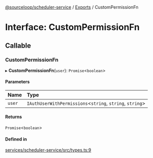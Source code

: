 [@sourceloop/scheduler-service](../README.md) / [Exports](../modules.md) / CustomPermissionFn

# Interface: CustomPermissionFn

## Callable

### CustomPermissionFn

▸ **CustomPermissionFn**(`user`): `Promise`<`boolean`\>

#### Parameters

| Name | Type |
| :------ | :------ |
| `user` | `IAuthUserWithPermissions`<`string`, `string`, `string`\> |

#### Returns

`Promise`<`boolean`\>

#### Defined in

[services/scheduler-service/src/types.ts:9](https://github.com/codeweb05/repo1/blob/a4cf318/services/scheduler-service/src/types.ts#L9)
